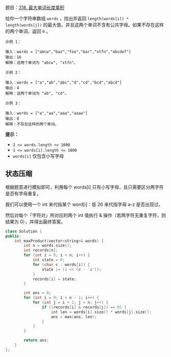 题目：[318. 最大单词长度乘积](https://leetcode.cn/problems/maximum-product-of-word-lengths/)

给你一个字符串数组 `words` ，找出并返回 `length(words[i]) * length(words[j])` 的最大值，并且这两个单词不含有公共字母。如果不存在这样的两个单词，返回 `0` 。

```
示例 1：

输入：words = ["abcw","baz","foo","bar","xtfn","abcdef"]
输出：16 
解释：这两个单词为 "abcw", "xtfn"。

示例 2：

输入：words = ["a","ab","abc","d","cd","bcd","abcd"]
输出：4 
解释：这两个单词为 "ab", "cd"。

示例 3：

输入：words = ["a","aa","aaa","aaaa"]
输出：0 
解释：不存在这样的两个单词。

```

**提示：**

- `2 <= words.length <= 1000`
- `1 <= words[i].length <= 1000`
- `words[i]` 仅包含小写字母

## 状态压缩

根据题意进行模拟即可，利用每个 words[i] 只有小写字母，且只需要区分两字符是否有字母重复。

我们可以使用一个 int 来代指某个 word[i]：低 26 来代指字母 a-z 是否出现过。

然后对每个「字符对」所对应的两个 int 值执行 & 操作（若两字符无重复字符，则结果为 0），并得出最终答案。

```c++
class Solution {
public:
    int maxProduct(vector<string>& words) {
        int n = words.size();
        int records[n];
        for (int i = 0; i < n; i++) {
            int state = 0;
            for (char c : words[i]) {
                state |= (1 << (c - 'a'));
            }
            records[i] = state;
        }

        int ans = 0;
        for (int i = 0; i < n - 1; i++) {
            for (int j = i + 1; j < n; j++) {
                if ((records[i] & records[j]) == 0) {
                    int len = words[i].size() * words[j].size();
                    ans = max(ans, len);
                }
            }
        }

        return ans;
    }
};
```